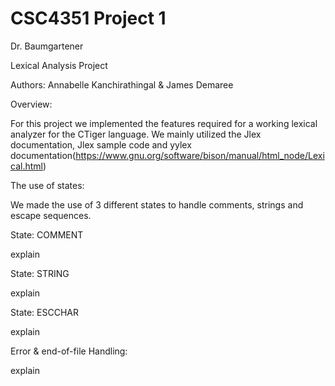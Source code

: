 # CSC4351 Project 1
Dr. Baumgartener

Lexical Analysis Project

Authors: Annabelle Kanchirathingal & James Demaree

Overview:
    
For this project we implemented the features required for a working lexical analyzer for the CTiger language. We mainly utilized the Jlex documentation, Jlex sample code and yylex documentation(https://www.gnu.org/software/bison/manual/html_node/Lexical.html) 

The use of states:
   
   We made the use of 3 different states to handle comments, strings and escape sequences. 
   
   State: COMMENT
       
   explain
    
   State: STRING
        
   explain
    
   State: ESCCHAR
        
   explain

Error & end-of-file Handling:
    
explain
